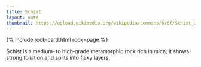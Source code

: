 ```yaml
---
title: Schist
layout: note
thumbnail: https://upload.wikimedia.org/wikipedia/commons/6/6f/Schist_detail.jpg
---
```

{% include rock-card.html rock=page %}

Schist is a medium‑ to high‑grade metamorphic rock rich in mica; it shows strong foliation and splits into flaky layers.
